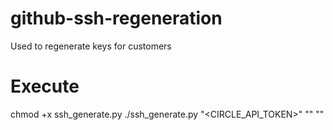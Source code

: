 # github-ssh-regeneration
Used to regenerate keys for customers

# Execute

chmod +x ssh_generate.py
./ssh_generate.py "<CIRCLE_API_TOKEN>" "<ORG>" "<VCS>"